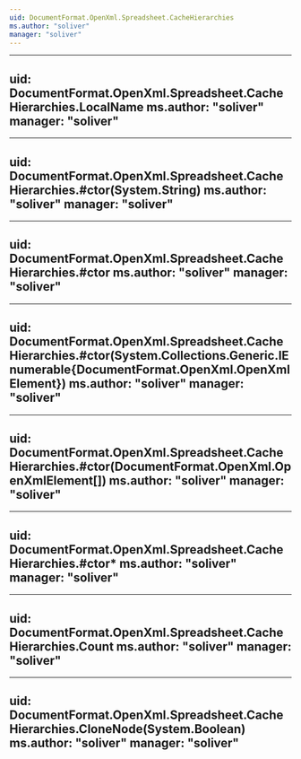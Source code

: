 ```yaml
---
uid: DocumentFormat.OpenXml.Spreadsheet.CacheHierarchies
ms.author: "soliver"
manager: "soliver"
---
```


---
uid: DocumentFormat.OpenXml.Spreadsheet.CacheHierarchies.LocalName
ms.author: "soliver"
manager: "soliver"
---

---
uid: DocumentFormat.OpenXml.Spreadsheet.CacheHierarchies.#ctor(System.String)
ms.author: "soliver"
manager: "soliver"
---

---
uid: DocumentFormat.OpenXml.Spreadsheet.CacheHierarchies.#ctor
ms.author: "soliver"
manager: "soliver"
---

---
uid: DocumentFormat.OpenXml.Spreadsheet.CacheHierarchies.#ctor(System.Collections.Generic.IEnumerable{DocumentFormat.OpenXml.OpenXmlElement})
ms.author: "soliver"
manager: "soliver"
---

---
uid: DocumentFormat.OpenXml.Spreadsheet.CacheHierarchies.#ctor(DocumentFormat.OpenXml.OpenXmlElement[])
ms.author: "soliver"
manager: "soliver"
---

---
uid: DocumentFormat.OpenXml.Spreadsheet.CacheHierarchies.#ctor*
ms.author: "soliver"
manager: "soliver"
---

---
uid: DocumentFormat.OpenXml.Spreadsheet.CacheHierarchies.Count
ms.author: "soliver"
manager: "soliver"
---

---
uid: DocumentFormat.OpenXml.Spreadsheet.CacheHierarchies.CloneNode(System.Boolean)
ms.author: "soliver"
manager: "soliver"
---
